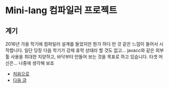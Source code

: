 # Mini-lang 컴파일러 프로젝트

## 계기
 2016년 가을 학기에 컴파일러 설계를 들었지만 뭔가 하다 만 것 같은 느낌이 들어서 시작합니다. 일단 당장 다음 학기가 강제 휴학 상태라 할 것도 없고... javacc와 같은 외부 툴 사용을 최대한 지양하고, 바닥부터 만들어 보는 것을 목표로 하고 있습니다. 타겟 머신은... 나중에 생각해 보죠

 - [처음으로](https://minolee.github.io)
 - [다음 글](Scanner.md)